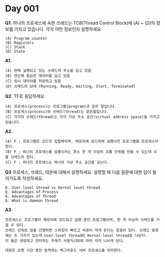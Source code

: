 # Day 001


__Q1.__ 하나의 프로세스에 속한 쓰레드는 TCB(Thread Control Block)에  (A) ~ (D)의 정보를 가지고 있습니다. 각각 어떤 정보인지 설명하세요.

```
(A) Program counter
(B) Registers
(C) Stack
(D) State 
```
__A1.__ 
```
(A) 현재 실행되고 있는 쓰레드의 주소를 담고 있음
(B) 연산에 필요한 데이터를 담고 있음
(C) 임시 데이터를 저장하고 있음
(D) 쓰레드의 상태 (Running, Ready, Waiting, Start, Terminated)
```



__Q2.__ TF로 응답하세요.
```
(A) 프로세스(process)는 프로그램(program)과 같은 말입니다.
(B) 프로세스(process)와 쓰레드(thread)는 같은말입니다.
(C) 각각의 쓰레드(thread)는 각각 가상 주소 공간(virtual address space)을 가지고 있습니다.
```

__A2.__
```
(A) F ; 프로그램은 코드의 집합체이며, 메모리에 로드하여 실행시킨 프로그램을 프로세스라 한다.
(B) F ; 하나의 프로세스를 실행시키는 최소 한 개 이상의 흐름 단위를 만들 수 있는데 이를 쓰레드라 한다.
(C) F ; 하나의 프로세스는 하나의 가상 주소 공간을 갖는다.
```



__Q3__ 프로세스, 쓰레드, 데몬에 대해서 설명하세요. 설명할 때 다음 질문에 대한 답이 들어가도록 작성하세요.
```
Q. User level thread vs Kernal level thread
Q. Advantages of Process
Q. Advantages of Thread
Q. What is daemon thread
```

__A3__ 
```
프로세스는 프로그램이 메모리에 로드되고 실행 중인 프로그램이며, 한 개 이상의 쓰레드를 가질 수 있다.
쓰레드 단위로 일을 진행하면 스위칭이 빠르고 비용이 적게 든다는 장점이 있다. 쓰레드 종류에는 두 가지가 있는데 User-level thread와 Kernal-level thread로 나뉜다.
이 둘은 생성하고 관리하는 주체가 사용자/OS에 따라 각각 나뉘게 된다.

데몬은 오랜 시간 동안 동작하는 백그라운드 서버 프로세스를 의미한다. 
```





